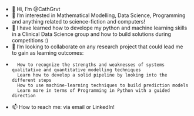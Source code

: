 - 👋 Hi, I’m @CathGrvt
- 👀 I’m interested in Mathematical Modelling, Data Science, Programming and anything related to science-fiction and computers!
- 🌱 I have learned how to develope my python and machine learning skills in a Clinical Data Science group and how to build solutions during competitions :)
- 💞️ I’m looking to collaborate on any research project that could lead me to gain as learning outcomes: 
-       How to recognize the strengths and weaknesses of systems qualitative and quantitative modelling techniques
        Learn how to develop a solid pipeline by looking into the different steps
        How to use machine-learning techniques to build prediction models
        Learn more in terms of Programming in Python with a guided direction

- 📫 How to reach me: via email or LinkedIn!

<!---
CathGrvt/CathGrvt is a ✨ special ✨ repository because its `README.md` (this file) appears on your GitHub profile.
You can click the Preview link to take a look at your changes.
--->
